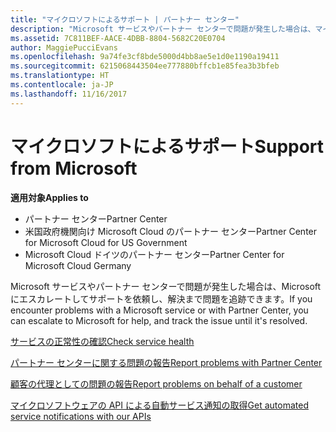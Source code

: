 ```yaml
---
title: "マイクロソフトによるサポート | パートナー センター"
description: "Microsoft サービスやパートナー センターで問題が発生した場合は、マイクロソフトにエスカレートしてサポートを依頼し、解決まで問題を追跡できます。"
ms.assetid: 7C811BEF-AACE-4DBB-8804-5682C20E0704
author: MaggiePucciEvans
ms.openlocfilehash: 9a74fe3cf8bde5000d4bb8ae5e1d0e1190a19411
ms.sourcegitcommit: 6215068443504ee777880bffcb1e85fea3b3bfeb
ms.translationtype: HT
ms.contentlocale: ja-JP
ms.lasthandoff: 11/16/2017
---
```

# <a name="support-from-microsoft"></a><span data-ttu-id="43857-103">マイクロソフトによるサポート</span><span class="sxs-lookup"><span data-stu-id="43857-103">Support from Microsoft</span></span>

**<span data-ttu-id="43857-104">適用対象</span><span class="sxs-lookup"><span data-stu-id="43857-104">Applies to</span></span>**

-  <span data-ttu-id="43857-105">パートナー センター</span><span class="sxs-lookup"><span data-stu-id="43857-105">Partner Center</span></span>
-  <span data-ttu-id="43857-106">米国政府機関向け Microsoft Cloud のパートナー センター</span><span class="sxs-lookup"><span data-stu-id="43857-106">Partner Center for Microsoft Cloud for US Government</span></span>
-  <span data-ttu-id="43857-107">Microsoft Cloud ドイツのパートナー センター</span><span class="sxs-lookup"><span data-stu-id="43857-107">Partner Center for Microsoft Cloud Germany</span></span>

<span data-ttu-id="43857-108">Microsoft サービスやパートナー センターで問題が発生した場合は、Microsoft にエスカレートしてサポートを依頼し、解決まで問題を追跡できます。</span><span class="sxs-lookup"><span data-stu-id="43857-108">If you encounter problems with a Microsoft service or with Partner Center, you can escalate to Microsoft for help, and track the issue until it's resolved.</span></span>

[<span data-ttu-id="43857-109">サービスの正常性の確認</span><span class="sxs-lookup"><span data-stu-id="43857-109">Check service health</span></span>](check-service-health.md)

[<span data-ttu-id="43857-110">パートナー センターに関する問題の報告</span><span class="sxs-lookup"><span data-stu-id="43857-110">Report problems with Partner Center</span></span>](report-problems-with-partner-center.md)

[<span data-ttu-id="43857-111">顧客の代理としての問題の報告</span><span class="sxs-lookup"><span data-stu-id="43857-111">Report problems on behalf of a customer</span></span>](report-problems-on-behalf-of-a-customer.md)

[<span data-ttu-id="43857-112">マイクロソフトウェアの API による自動サービス通知の取得</span><span class="sxs-lookup"><span data-stu-id="43857-112">Get automated service notifications with our APIs</span></span>](get-automated-service-notifications-with-our-apis.md)

 

 



